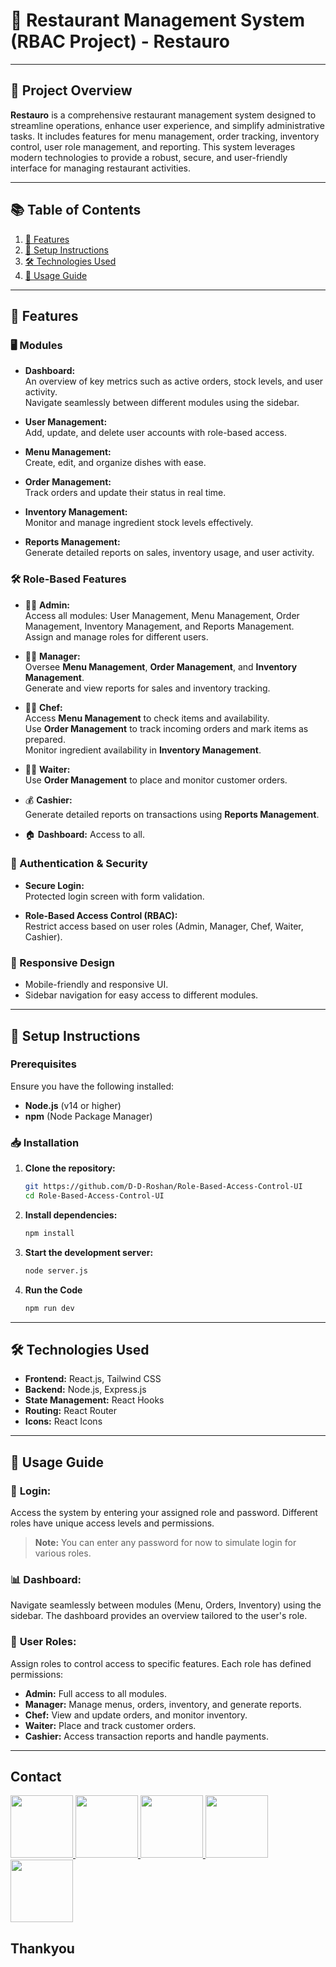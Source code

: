 # 🏢 Restaurant Management System (RBAC Project) - **Restauro**

---

## 📜 Project Overview

**Restauro** is a comprehensive restaurant management system designed to streamline operations, enhance user experience, and simplify administrative tasks. It includes features for menu management, order tracking, inventory control, user role management, and reporting. This system leverages modern technologies to provide a robust, secure, and user-friendly interface for managing restaurant activities.

---

## 📚 Table of Contents

1. [🔧 Features](#features)
2. [🚀 Setup Instructions](#setup-instructions)
3. [🛠️ Technologies Used](#technologies-used)
4. [📖 Usage Guide](#usage-guide)

---

## 🔧 Features

### 🖥️ Modules

- **Dashboard:**  
  An overview of key metrics such as active orders, stock levels, and user activity.  
  Navigate seamlessly between different modules using the sidebar.
  
- **User Management:**  
  Add, update, and delete user accounts with role-based access.
  
- **Menu Management:**  
  Create, edit, and organize dishes with ease.

- **Order Management:**  
  Track orders and update their status in real time.

- **Inventory Management:**  
  Monitor and manage ingredient stock levels effectively.

- **Reports Management:**  
  Generate detailed reports on sales, inventory usage, and user activity.
  
### 🛠️ Role-Based Features  

 - 👨‍💼 **Admin:**  
    Access all modules: User Management, Menu Management, Order Management, Inventory Management, and Reports Management.  
    Assign and manage roles for different users.  

- 🧑‍🍳 **Manager:**  
    Oversee **Menu Management**, **Order Management**, and **Inventory Management**.  
    Generate and view reports for sales and inventory tracking.  

- 👩‍🍳 **Chef:**  
    Access **Menu Management** to check items and availability.  
    Use **Order Management** to track incoming orders and mark items as prepared.  
    Monitor ingredient availability in **Inventory Management**.

- 👨‍💼 **Waiter:**  
    Use **Order Management** to place and monitor customer orders.  

- 💰 **Cashier:**  
    Generate detailed reports on transactions using **Reports Management**.
    
- 🏠 **Dashboard:** Access to all.
  
### 🔐 Authentication & Security

- **Secure Login:**  
  Protected login screen with form validation.

- **Role-Based Access Control (RBAC):**  
  Restrict access based on user roles (Admin, Manager, Chef, Waiter, Cashier).

### 📱 Responsive Design

- Mobile-friendly and responsive UI.
- Sidebar navigation for easy access to different modules.

---

## 🚀 Setup Instructions

### Prerequisites

Ensure you have the following installed:

- **Node.js** (v14 or higher)
- **npm** (Node Package Manager)

### 📥 Installation

1. **Clone the repository:**

   ```bash
   git https://github.com/D-D-Roshan/Role-Based-Access-Control-UI
   cd Role-Based-Access-Control-UI
2. **Install dependencies:**

   ```bash
   npm install

3. **Start the development server:**

   ```bash
   node server.js
4. **Run the Code**

   ```bash
   npm run dev

---

## 🛠️ Technologies Used

- **Frontend:** React.js, Tailwind CSS  
- **Backend:** Node.js, Express.js  
- **State Management:** React Hooks  
- **Routing:** React Router  
- **Icons:** React Icons  

---

## 📖 Usage Guide

### 🔐 **Login:**  
Access the system by entering your assigned role and password. Different roles have unique access levels and permissions.
> **Note:** You can enter any password for now to simulate login for various roles.

### 📊 **Dashboard:**  
Navigate seamlessly between modules (Menu, Orders, Inventory) using the sidebar. The dashboard provides an overview tailored to the user's role.

### 👥 **User Roles:**  
Assign roles to control access to specific features. Each role has defined permissions:  
- **Admin:** Full access to all modules.  
- **Manager:** Manage menus, orders, inventory, and generate reports.  
- **Chef:** View and update orders, and monitor inventory.  
- **Waiter:** Place and track customer orders.  
- **Cashier:** Access transaction reports and handle payments. 

---
## Contact

<div>
<a href="https://www.facebook.com/roshan.d.942145">
<img width="100" height="100" src="https://user-images.githubusercontent.com/74038190/235294010-ec412ef5-e3da-4efa-b1d4-0ab4d4638755.gif" target="_blank"/>
</a> 
<a href="https://discord.com/invite/M8he9HxQ">
<img width="100" height="100" src="https://user-images.githubusercontent.com/74038190/235294015-47144047-25ab-417c-af1b-6746820a20ff.gif" target="_blank"/>
</a> 
<a href="https://www.linkedin.com/in/d-d-roshan">
<img width="100" height="100" src="https://user-images.githubusercontent.com/74038190/235294012-0a55e343-37ad-4b0f-924f-c8431d9d2483.gif" target="_blank"/>
</a>  
<a href="https://www.instagram.com/d_roshan_official">
<img width="100" height="100" src="https://user-images.githubusercontent.com/74038190/235294013-a33e5c43-a01c-43f6-b44d-a406d8b4ab75.gif" target="_blank"/>
</a>  
<a href="https://github.com/D-D-Roshan/D-D-Roshan">
<img width="100" height="100" src="https://img.icons8.com/?size=100&id=akG4VRhAoSii&format=png&color=000000" target="_blank"/>
</a> 
</div>


## Thankyou


